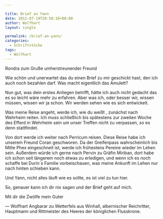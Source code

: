 ```yaml
---

title: Brief an Yann
date: 2012-07-19T20:58:18+00:00
author: Wolfhart
layout: single

permalink: /brief-an-yann/
categories:
  - Schriftstücke
tags:
  - Wolfhart
---
```

Rondra zum Gruße umherstreunender Freund

Wie schön und unerwartet das du einen Brief zu mir geschickt hast, den ich auch noch bezahlen darf. Was macht eigentlich das Amulett?<!--more-->


  
Nun gut, was dein erstes Anliegen betrifft, hätte ich auch nicht gedacht das es so leicht wäre mehr zu erfahren. Aber was ich, oder besser wir, wissen müssen, wissen wir ja schon. Wir werden sehen wie es sich entwickelt.
  
Was meine Reise angeht, werde ich, wie du weißt , zunächst nach Wehrheim reiten. Ich muss schließlich bis spätestens zur zweiten Woche des Efferd in Wehrheim sein um unser Treffen nicht zu verpassen, so es denn stattfindet.
  
Von dort werde ich weiter nach Perricum reisen. Diese Reise habe ich unserem Freund Coran geschworen. Da der Greifenpass wahrscheinlich bis Mitte Phex eingeschneit ist, werde ich frühestens Pereine wieder im Lehen sein. Außerdem würde ich gerne nach Pervin zu Gräfin Miriban, dort habe ich schon seit längerem noch etwas zu erledigen, und wenn ich es noch schaffe bei Durin\`s Familie vorbeischauen, was meine Ankunft im Lehen nur nach hinten schieben kann.
  
Und Yann, nicht alles läuft wie es sollte, es ist viel zu tun hier.
  
So, genauer kann ich dir nix sagen und der Brief geht auf mich.

Mit dir die Zwölfe mein Guter

&#8212; Wolfhart Angbarar zu Wetterfels aus Winhall, albernischer Reichritter, Hauptmann und Rittmeister des Heeres der königlichen Flusskrone.